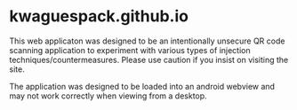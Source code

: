 # kwaguespack.github.io

This web applicaton was designed to be an intentionally unsecure QR code scanning application to experiment with various types of injection techniques/countermeasures.
Please use caution if you insist on visiting the site.

The application was designed to be loaded into an android webview and may not work correctly when viewing from a desktop. 
